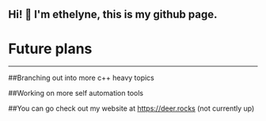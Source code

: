 ## Hi! 👋 I'm ethelyne, this is my github page.

# Future plans

---------------

##Branching out into more c++ heavy topics

##Working on more self automation tools


##You can go check out my website at https://deer.rocks (not currently up)



<!--
**eth2lyne/eth2lyne** is a ✨ _special_ ✨ repository because its `README.md` (this file) appears on your GitHub profile.

Here are some ideas to get you started:

- 🔭 I’m currently working on ...
- 🌱 I’m currently learning ...
- 👯 I’m looking to collaborate on ...
- 🤔 I’m looking for help with ...
- 💬 Ask me about ...
- 📫 How to reach me: ...
- 😄 Pronouns: ...
- ⚡ Fun fact: ...
-->

